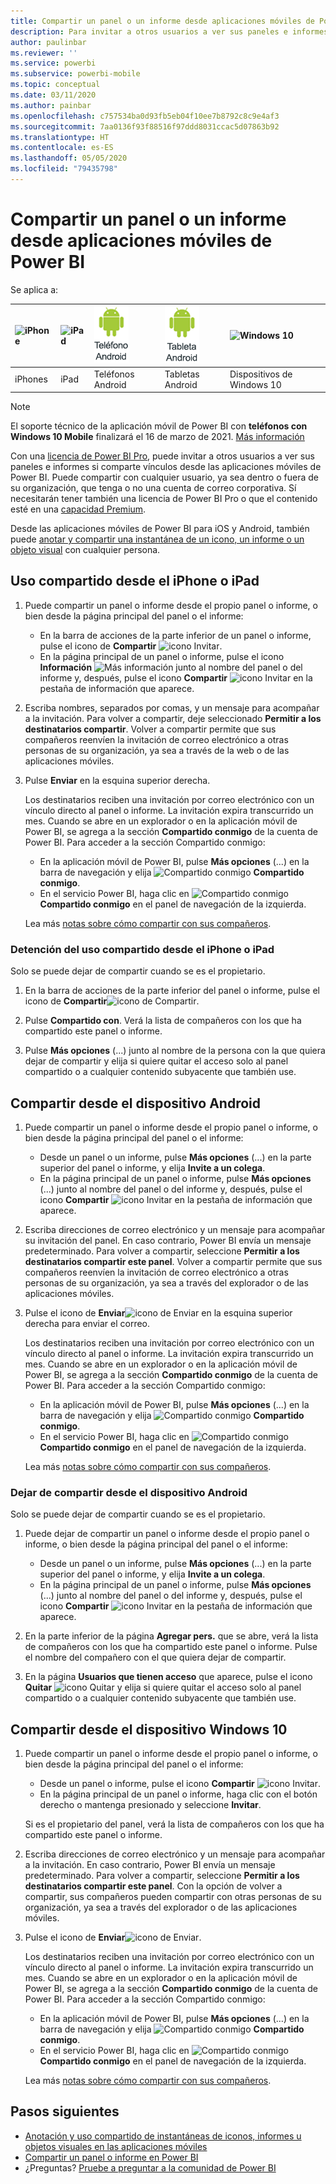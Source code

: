 ```yaml
---
title: Compartir un panel o un informe desde aplicaciones móviles de Power BI
description: Para invitar a otros usuarios a ver sus paneles e informes, comparta vínculos desde las aplicaciones móviles de Power BI. Descubra cómo hacerlo.
author: paulinbar
ms.reviewer: ''
ms.service: powerbi
ms.subservice: powerbi-mobile
ms.topic: conceptual
ms.date: 03/11/2020
ms.author: painbar
ms.openlocfilehash: c757534ba0d93fb5eb04f10ee7b8792c8c9e4af3
ms.sourcegitcommit: 7aa0136f93f88516f97ddd8031ccac5d07863b92
ms.translationtype: HT
ms.contentlocale: es-ES
ms.lasthandoff: 05/05/2020
ms.locfileid: "79435798"
---
```

# <a name="share-a-dashboard-or-report-from-the-power-bi-mobile-apps"></a>Compartir un panel o un informe desde aplicaciones móviles de Power BI
Se aplica a:

| ![iPhone](./media/mobile-share-dashboard-from-the-mobile-apps/iphone-logo-50-px.png) | ![iPad](./media/mobile-share-dashboard-from-the-mobile-apps/ipad-logo-50-px.png) | ![Teléfono Android](./media/mobile-share-dashboard-from-the-mobile-apps/android-phone-logo-50-px.png) | ![Tableta Android](./media/mobile-share-dashboard-from-the-mobile-apps/android-tablet-logo-50-px.png) | ![Windows 10](./media/mobile-share-dashboard-from-the-mobile-apps/win-10-logo-50-px.png) |
|:--- |:--- |:--- |:--- |:--- |
| iPhones |iPad |Teléfonos Android |Tabletas Android |Dispositivos de Windows 10 |

>[!NOTE]
>El soporte técnico de la aplicación móvil de Power BI con **teléfonos con Windows 10 Mobile** finalizará el 16 de marzo de 2021. [Más información](https://go.microsoft.com/fwlink/?linkid=2121400)

Con una [licencia de Power BI Pro](../../service-features-license-type.md), puede invitar a otros usuarios a ver sus paneles e informes si comparte vínculos desde las aplicaciones móviles de Power BI. Puede compartir con cualquier usuario, ya sea dentro o fuera de su organización, que tenga o no una cuenta de correo corporativa. Sí necesitarán tener también una licencia de Power BI Pro o que el contenido esté en una [capacidad Premium](../../service-premium-what-is.md).

Desde las aplicaciones móviles de Power BI para iOS y Android, también puede [anotar y compartir una instantánea de un icono, un informe o un objeto visual](mobile-annotate-and-share-a-tile-from-the-mobile-apps.md) con cualquier persona. 

## <a name="share-from-your-iphone-or-ipad"></a>Uso compartido desde el iPhone o iPad

1. Puede compartir un panel o informe desde el propio panel o informe, o bien desde la página principal del panel o el informe:
    *  En la barra de acciones de la parte inferior de un panel o informe, pulse el icono de **Compartir** ![icono Invitar](././media/mobile-share-dashboard-from-the-mobile-apps/power-bi-android-invite-icon-ss.png).
    *  En la página principal de un panel o informe, pulse el icono **Información** ![Más información](./media/mobile-share-dashboard-from-the-mobile-apps/power-bi-more-info-icon.png) junto al nombre del panel o del informe y, después, pulse el icono **Compartir** ![icono Invitar](./media/mobile-share-dashboard-from-the-mobile-apps/power-bi-android-invite-icon-ss.png) en la pestaña de información que aparece.
2. Escriba nombres, separados por comas, y un mensaje para acompañar a la invitación. Para volver a compartir, deje seleccionado **Permitir a los destinatarios compartir**. Volver a compartir permite que sus compañeros reenvíen la invitación de correo electrónico a otras personas de su organización, ya sea a través de la web o de las aplicaciones móviles.
3. Pulse **Enviar** en la esquina superior derecha.
   
   Los destinatarios reciben una invitación por correo electrónico con un vínculo directo al panel o informe. La invitación expira transcurrido un mes. Cuando se abre en un explorador o en la aplicación móvil de Power BI, se agrega a la sección **Compartido conmigo** de la cuenta de Power BI. Para acceder a la sección Compartido conmigo:
   
   * En la aplicación móvil de Power BI, pulse **Más opciones** (...) en la barra de navegación y elija ![Compartido conmigo](./././media/mobile-share-dashboard-from-the-mobile-apps/power-bi-shared-with-me-icon.png) **Compartido conmigo**.
   * En el servicio Power BI, haga clic en ![Compartido conmigo](./././media/mobile-share-dashboard-from-the-mobile-apps/power-bi-shared-with-me-icon.png) **Compartido conmigo** en el panel de navegación de la izquierda.
   
   Lea más [notas sobre cómo compartir con sus compañeros](../../service-share-dashboards.md).

### <a name="unshare-from-your-iphone-or-ipad"></a>Detención del uso compartido desde el iPhone o iPad
Solo se puede dejar de compartir cuando se es el propietario.

1. En la barra de acciones de la parte inferior del panel o informe, pulse el icono de **Compartir**![icono de Compartir](././media/mobile-share-dashboard-from-the-mobile-apps/power-bi-android-invite-icon-ss.png).
2. Pulse **Compartido con**. Verá la lista de compañeros con los que ha compartido este panel o informe.

3. Pulse **Más opciones** (...) junto al nombre de la persona con la que quiera dejar de compartir y elija si quiere quitar el acceso solo al panel compartido o a cualquier contenido subyacente que también use.



## <a name="share-from-your-android-device"></a>Compartir desde el dispositivo Android
1. Puede compartir un panel o informe desde el propio panel o informe, o bien desde la página principal del panel o el informe:
    *  Desde un panel o un informe, pulse **Más opciones** (...) en la parte superior del panel o informe, y elija **Invite a un colega**.
    *  En la página principal de un panel o informe, pulse **Más opciones** (...) junto al nombre del panel o del informe y, después, pulse el icono **Compartir** ![icono Invitar](./media/mobile-share-dashboard-from-the-mobile-apps/power-bi-android-invite-icon-ss.png) en la pestaña de información que aparece.
 
2. Escriba direcciones de correo electrónico y un mensaje para acompañar su invitación del panel. En caso contrario, Power BI envía un mensaje predeterminado. Para volver a compartir, seleccione **Permitir a los destinatarios compartir este panel**. Volver a compartir permite que sus compañeros reenvíen la invitación de correo electrónico a otras personas de su organización, ya sea a través del explorador o de las aplicaciones móviles.
   
3. Pulse el icono de **Enviar**![icono de Enviar](./media/mobile-share-dashboard-from-the-mobile-apps/power-bi-android-send-icon.png) en la esquina superior derecha para enviar el correo.
   
    Los destinatarios reciben una invitación por correo electrónico con un vínculo directo al panel o informe. La invitación expira transcurrido un mes. Cuando se abre en un explorador o en la aplicación móvil de Power BI, se agrega a la sección **Compartido conmigo** de la cuenta de Power BI. Para acceder a la sección Compartido conmigo:
   * En la aplicación móvil de Power BI, pulse **Más opciones** (...) en la barra de navegación y elija ![Compartido conmigo](./././media/mobile-share-dashboard-from-the-mobile-apps/power-bi-shared-with-me-icon.png) **Compartido conmigo**.
   * En el servicio Power BI, haga clic en ![Compartido conmigo](./././media/mobile-share-dashboard-from-the-mobile-apps/power-bi-shared-with-me-icon.png) **Compartido conmigo** en el panel de navegación de la izquierda.
   
   Lea más [notas sobre cómo compartir con sus compañeros](../../service-share-dashboards.md).


### <a name="unshare-from-your-android-device"></a>Dejar de compartir desde el dispositivo Android
Solo se puede dejar de compartir cuando se es el propietario.

1. Puede dejar de compartir un panel o informe desde el propio panel o informe, o bien desde la página principal del panel o el informe:
    *  Desde un panel o un informe, pulse **Más opciones** (...) en la parte superior del panel o informe, y elija **Invite a un colega**.
    *  En la página principal de un panel o informe, pulse **Más opciones** (...) junto al nombre del panel o del informe y, después, pulse el icono **Compartir** ![icono Invitar](./media/mobile-share-dashboard-from-the-mobile-apps/power-bi-android-invite-icon-ss.png) en la pestaña de información que aparece.

2. En la parte inferior de la página **Agregar pers.** que se abre, verá la lista de compañeros con los que ha compartido este panel o informe. Pulse el nombre del compañero con el que quiera dejar de compartir.
3. En la página **Usuarios que tienen acceso** que aparece, pulse el icono **Quitar** ![icono Quitar](./media/mobile-share-dashboard-from-the-mobile-apps/power-bi-android-remove-icon.png) y elija si quiere quitar el acceso solo al panel compartido o a cualquier contenido subyacente que también use.

## <a name="share-from-your-windows-10-device"></a>Compartir desde el dispositivo Windows 10

1. Puede compartir un panel o informe desde el propio panel o informe, o bien desde la página principal del panel o el informe:
    * Desde un panel o informe, pulse el icono **Compartir** ![icono Invitar](./media/mobile-share-dashboard-from-the-mobile-apps/power-bi-android-invite-icon-ss.png).
    * En la página principal de un panel o informe, haga clic con el botón derecho o mantenga presionado y seleccione **Invitar**.
   
   Si es el propietario del panel, verá la lista de compañeros con los que ha compartido este panel o informe.

2. Escriba direcciones de correo electrónico y un mensaje para acompañar a la invitación. En caso contrario, Power BI envía un mensaje predeterminado. Para volver a compartir, seleccione **Permitir a los destinatarios compartir este panel**. Con la opción de volver a compartir, sus compañeros pueden compartir con otras personas de su organización, ya sea a través del explorador o de las aplicaciones móviles.
   
3. Pulse el icono de **Enviar**![icono de Enviar](./media/mobile-share-dashboard-from-the-mobile-apps/pbi_win10ph_sendicon.png).
   
    Los destinatarios reciben una invitación por correo electrónico con un vínculo directo al panel o informe. La invitación expira transcurrido un mes. Cuando se abre en un explorador o en la aplicación móvil de Power BI, se agrega a la sección **Compartido conmigo** de la cuenta de Power BI. Para acceder a la sección Compartido conmigo:
   
   * En la aplicación móvil de Power BI, pulse **Más opciones** (...) en la barra de navegación y elija ![Compartido conmigo](./././media/mobile-share-dashboard-from-the-mobile-apps/power-bi-shared-with-me-icon.png) **Compartido conmigo**.
   * En el servicio Power BI, haga clic en ![Compartido conmigo](./././media/mobile-share-dashboard-from-the-mobile-apps/power-bi-shared-with-me-icon.png) **Compartido conmigo** en el panel de navegación de la izquierda.
   
   Lea más [notas sobre cómo compartir con sus compañeros](../../service-share-dashboards.md).

## <a name="next-steps"></a>Pasos siguientes
* [Anotación y uso compartido de instantáneas de iconos, informes u objetos visuales en las aplicaciones móviles](mobile-annotate-and-share-a-tile-from-the-mobile-apps.md)
* [Compartir un panel o informe en Power BI](../../service-share-dashboards.md)
* ¿Preguntas? [Pruebe a preguntar a la comunidad de Power BI](https://community.powerbi.com/)


